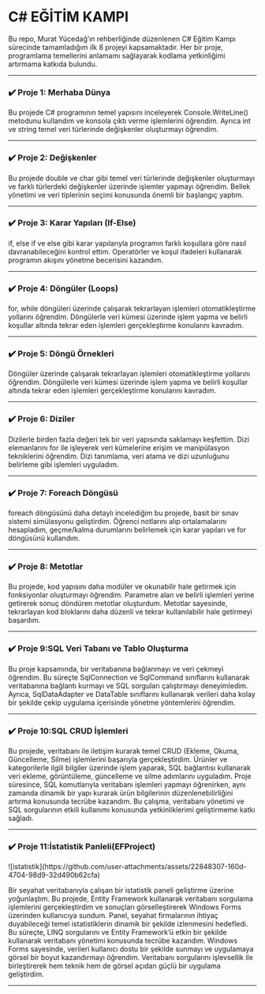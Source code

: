 <h1>C# EĞİTİM KAMPI</h1>
Bu repo, Murat Yücedağ’ın rehberliğinde düzenlenen C# Eğitim Kampı sürecinde tamamladığım ilk 8 projeyi kapsamaktadır. Her bir proje, programlama temellerini anlamamı sağlayarak kodlama yetkinliğimi artırmama katkıda bulundu.
<hr>
<h3>✔️ Proje 1: Merhaba Dünya</h3>
Bu projede C# programının temel yapısını inceleyerek Console.WriteLine() metodunu kullandım ve konsola çıktı verme işlemlerini öğrendim. Ayrıca int ve string temel veri türlerinde değişkenler oluşturmayı öğrendim.

<hr>
<h3>✔️ Proje 2: Değişkenler</h3>
Bu projede double ve char gibi temel veri türlerinde değişkenler oluşturmayı ve farklı türlerdeki değişkenler üzerinde işlemler yapmayı öğrendim. Bellek yönetimi ve veri tiplerinin seçimi konusunda önemli bir başlangıç yaptım.
<hr>

<h3>✔️ Proje 3: Karar Yapıları (If-Else)</h3>

if, else if ve else gibi karar yapılarıyla programın farklı koşullara göre nasıl davranabileceğini kontrol ettim. Operatörler ve koşul ifadeleri kullanarak programın akışını yönetme becerisini kazandım. 
<hr>

<h3>✔️ Proje 4: Döngüler (Loops)</h3>
for, while döngüleri üzerinde çalışarak tekrarlayan işlemleri otomatikleştirme yollarını öğrendim. Döngülerle veri kümesi üzerinde işlem yapma ve belirli koşullar altında tekrar eden işlemleri gerçekleştirme konularını kavradım. 
<hr>

<h3>✔️ Proje 5: Döngü Örnekleri</h3>
Döngüler üzerinde çalışarak tekrarlayan işlemleri otomatikleştirme yollarını öğrendim. Döngülerle veri kümesi üzerinde işlem yapma ve belirli koşullar altında tekrar eden işlemleri gerçekleştirme konularını kavradım. 
<hr>

<h3>✔️ Proje 6: Diziler</h3>
Dizilerle birden fazla değeri tek bir veri yapısında saklamayı keşfettim. Dizi elemanlarını for ile işleyerek veri kümelerine erişim ve manipülasyon tekniklerini öğrendim. Dizi tanımlama, veri atama ve dizi uzunluğunu belirleme gibi işlemleri uyguladım.
<hr>

<h3>✔️ Proje 7: Foreach Döngüsü</h3>
foreach döngüsünü daha detaylı incelediğim bu projede, basit bir sınav sistemi simülasyonu geliştirdim. Öğrenci notlarını alıp ortalamalarını hesapladım, geçme/kalma durumlarını belirlemek için karar yapıları ve for döngüsünü kullandım.
<hr>

<h3>✔️ Proje 8: Metotlar</h3>
Bu projede, kod yapısını daha modüler ve okunabilir hale getirmek için fonksiyonlar oluşturmayı öğrendim. Parametre alan ve belirli işlemleri yerine getirerek sonuç döndüren metotlar oluşturdum. Metotlar sayesinde, tekrarlayan kod bloklarını daha düzenli ve tekrar kullanılabilir hale getirmeyi başardım. 
<hr>

<h3>✔️ Proje 9:SQL Veri Tabanı ve Tablo Oluşturma</h3>
Bu proje kapsamında, bir veritabanına bağlanmayı ve veri çekmeyi öğrendim. Bu süreçte SqlConnection ve SqlCommand sınıflarını kullanarak veritabanına bağlantı kurmayı ve SQL sorguları çalıştırmayı deneyimledim. Ayrıca, SqlDataAdapter ve DataTable sınıflarını kullanarak verileri daha kolay bir şekilde çekip uygulama içerisinde yönetme yöntemlerini öğrendim.
<hr>

<h3>✔️ Proje 10:SQL CRUD İşlemleri</h3>
Bu projede, veritabanı ile iletişim kurarak temel CRUD (Ekleme, Okuma, Güncelleme, Silme) işlemlerini başarıyla gerçekleştirdim. Ürünler ve kategorilerle ilgili bilgiler üzerinde işlem yaparak, SQL bağlantısı kullanarak veri ekleme, görüntüleme, güncelleme ve silme adımlarını uyguladım. Proje süresince, SQL komutlarıyla veritabanı işlemleri yapmayı öğrenirken, aynı zamanda dinamik bir yapı kurarak ürün bilgilerinin düzenlenebilirliğini artırma konusunda tecrübe kazandım. Bu çalışma, veritabanı yönetimi ve SQL sorgularının etkili kullanımı konusunda yetkinliklerimi geliştirmeme katkı sağladı.
<hr>

<h3>✔️ Proje 11:İstatistik Panleli(EFProject)</h3>
![istatistik](https://github.com/user-attachments/assets/22848307-160d-4704-98d9-32d490b62cfa)


Bir seyahat veritabanıyla çalışan bir istatistik paneli geliştirme üzerine yoğunlaştım. Bu projede, Entity Framework kullanarak veritabanı sorgulama işlemlerini gerçekleştirdim ve sonuçları görselleştirerek Windows Forms üzerinden kullanıcıya sundum. Panel, seyahat firmalarının ihtiyaç duyabileceği temel istatistiklerin dinamik bir şekilde izlenmesini hedefledi.
Bu süreçte, LINQ sorgularını ve Entity Framework’ü etkin bir şekilde kullanarak veritabanı yönetimi konusunda tecrübe kazandım. Windows Forms sayesinde, verileri kullanıcı dostu bir şekilde sunmayı ve uygulamaya görsel bir boyut kazandırmayı öğrendim. Veritabanı sorgularını işlevsellik ile birleştirerek hem teknik hem de görsel açıdan güçlü bir uygulama geliştirdim.
<hr>
